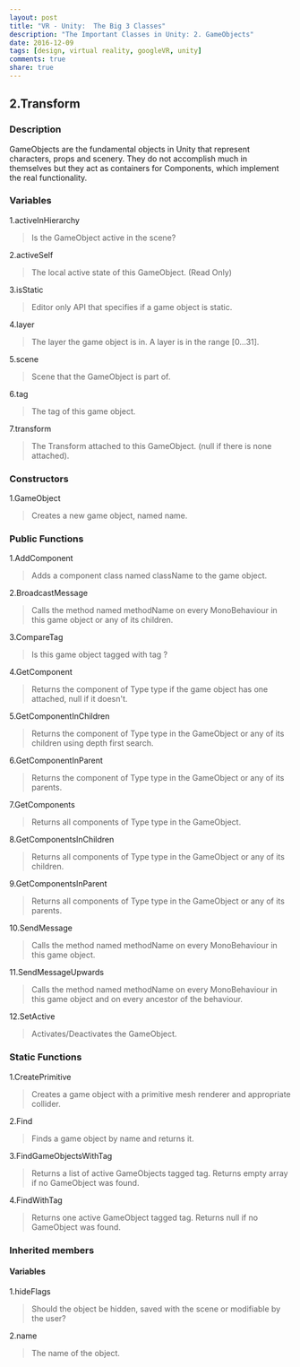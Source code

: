 ```yaml
---
layout: post
title: "VR - Unity:  The Big 3 Classes"
description: "The Important Classes in Unity: 2. GameObjects"
date: 2016-12-09
tags: [design, virtual reality, googleVR, unity]
comments: true
share: true
---
```


## 2.Transform 

### Description

GameObjects are the fundamental objects in Unity that represent characters, 
props and scenery. They do not accomplish much in themselves but they act as 
containers for Components, which implement the real functionality.


### Variables

1.activeInHierarchy

> Is the GameObject active in the scene?

2.activeSelf	

> The local active state of this GameObject. (Read Only)

3.isStatic	

> Editor only API that specifies if a game object is static.

4.layer	

> The layer the game object is in. A layer is in the range [0...31].

5.scene	

> Scene that the GameObject is part of.

6.tag	

> The tag of this game object.

7.transform	

> The Transform attached to this GameObject. (null if there is none attached).


### Constructors

1.GameObject	

> Creates a new game object, named name.


### Public Functions

1.AddComponent	

> Adds a component class named className to the game object.

2.BroadcastMessage	

> Calls the method named methodName on every MonoBehaviour in this game object or any of its children.

3.CompareTag	

> Is this game object tagged with tag ?

4.GetComponent	

> Returns the component of Type type if the game object has one attached, null if it doesn't.

5.GetComponentInChildren	

> Returns the component of Type type in the GameObject or any of its children using depth first search.

6.GetComponentInParent	

> Returns the component of Type type in the GameObject or any of its parents.

7.GetComponents	

> Returns all components of Type type in the GameObject.

8.GetComponentsInChildren	

> Returns all components of Type type in the GameObject or any of its children.

9.GetComponentsInParent	

> Returns all components of Type type in the GameObject or any of its parents.

10.SendMessage	

> Calls the method named methodName on every MonoBehaviour in this game object.

11.SendMessageUpwards	

> Calls the method named methodName on every MonoBehaviour in this game object and on every ancestor of the behaviour.

12.SetActive	

> Activates/Deactivates the GameObject.


### Static Functions

1.CreatePrimitive	

> Creates a game object with a primitive mesh renderer and appropriate collider.

2.Find	

> Finds a game object by name and returns it.

3.FindGameObjectsWithTag	

> Returns a list of active GameObjects tagged tag. Returns empty array if no GameObject was found.

4.FindWithTag	

> Returns one active GameObject tagged tag. Returns null if no GameObject was found.

### Inherited members
#### Variables

1.hideFlags	

> Should the object be hidden, saved with the scene or modifiable by the user?

2.name	

> The name of the object.


